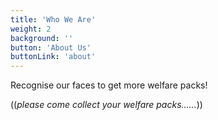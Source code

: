 ```yaml
---
title: 'Who We Are'
weight: 2
background: ''
button: 'About Us'
buttonLink: 'about'
---
```


Recognise our faces to get more welfare packs!

((_please come collect your welfare packs......_))
